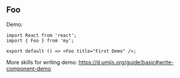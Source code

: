 ## Foo

Demo:

```tsx
import React from 'react';
import { Foo } from 'my';

export default () => <Foo title="First Demo" />;
```

More skills for writing demo: https://d.umijs.org/guide/basic#write-component-demo
